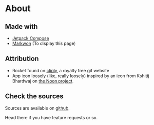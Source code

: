 # About

## Made with

- [Jetpack Compose](https://developer.android.com/jetpack/compose)
- [Markwon](https://github.com/noties/Markwon) (To display this page)

## Attribution

- Rocket found on [cliply](https://cliply.co/clip/rocket-icon/), a royalty free gif website
- App icon loosely (like, really loosely) inspired by an icon from Kshitij Bhardwaj on [the Noon project](https://thenounproject.com/search/?q=wallpaper&i=92484).

## Check the sources

Sources are available on [github](https://github.com/redwarp/gif-wallpaper).

Head there if you have feature requests or so.
